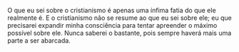 O que eu sei sobre o cristianismo é apenas uma  ínfima fatia do que ele realmente é. E o cristianismo não se resume ao que eu sei sobre ele; eu que precisarei expandir minha consciência para tentar apreender o máximo possível sobre ele. Nunca saberei o bastante, pois sempre haverá mais uma parte a ser abarcada.